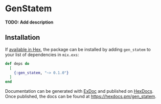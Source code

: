 # GenStatem

**TODO: Add description**

## Installation

If [available in Hex](https://hex.pm/docs/publish), the package can be installed
by adding `gen_statem` to your list of dependencies in `mix.exs`:

```elixir
def deps do
  [
    {:gen_statem, "~> 0.1.0"}
  ]
end
```

Documentation can be generated with [ExDoc](https://github.com/elixir-lang/ex_doc)
and published on [HexDocs](https://hexdocs.pm). Once published, the docs can
be found at <https://hexdocs.pm/gen_statem>.

